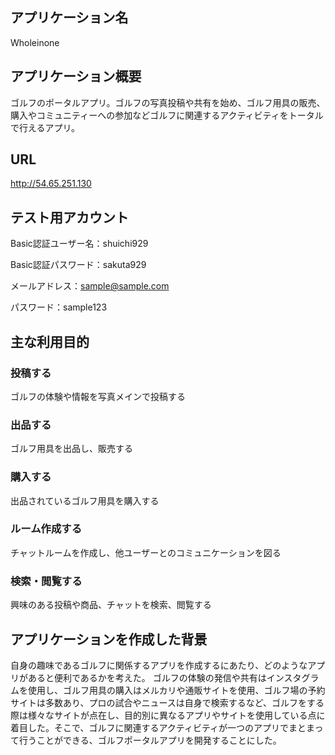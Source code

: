 ## アプリケーション名
Wholeinone

## アプリケーション概要
ゴルフのポータルアプリ。ゴルフの写真投稿や共有を始め、ゴルフ用具の販売、購入やコミュニティーへの参加などゴルフに関連するアクティビティをトータルで行えるアプリ。

## URL
http://54.65.251.130

## テスト用アカウント
Basic認証ユーザー名：shuichi929

Basic認証パスワード：sakuta929

メールアドレス：sample@sample.com

パスワード：sample123

## 主な利用目的
### 投稿する
ゴルフの体験や情報を写真メインで投稿する
### 出品する
ゴルフ用具を出品し、販売する
### 購入する
出品されているゴルフ用具を購入する
### ルーム作成する
チャットルームを作成し、他ユーザーとのコミュニケーションを図る
### 検索・閲覧する
興味のある投稿や商品、チャットを検索、閲覧する

## アプリケーションを作成した背景
自身の趣味であるゴルフに関係するアプリを作成するにあたり、どのようなアプリがあると便利であるかを考えた。
ゴルフの体験の発信や共有はインスタグラムを使用し、ゴルフ用具の購入はメルカリや通販サイトを使用、ゴルフ場の予約サイトは多数あり、プロの試合やニュースは自身で検索するなど、ゴルフをする際は様々なサイトが点在し、目的別に異なるアプリやサイトを使用している点に着目した。そこで、ゴルフに関連するアクティビティが一つのアプリでまとまって行うことができる、ゴルフポータルアプリを開発することにした。



